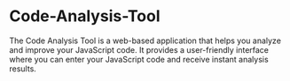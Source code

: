 # Code-Analysis-Tool
 The Code Analysis Tool is a web-based application that helps you analyze and improve your JavaScript code. It provides a user-friendly interface where you can enter your JavaScript code and receive instant analysis results.
